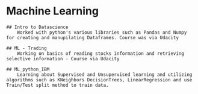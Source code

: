 # Machine Learning

	## Intro to Datascience
		Worked with python's various libraries such as Pandas and Numpy for creating and manupilating Dataframes. Course was via Udacity

	## ML - Trading
		Working on basics of reading stocks information and retrieving selective information - Course via Udacity

	## ML_python_IBM
		Learning about Supervised and Unsupervised learning and utilizing algorithms such as KNeighbors DecisionTrees, LinearRegression and use Train/Test split method to train data.